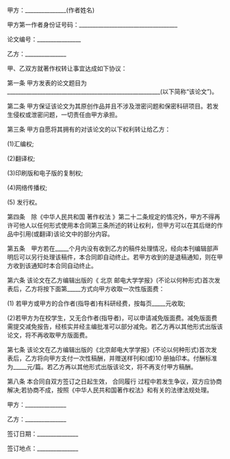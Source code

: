 
 


甲方：_______________(作者姓名)


甲方第一作者身份证号码：____________________________________


论文编号：________________


乙方：_______________


甲、乙双方就著作权转让事宜达成如下协议：


第一条 甲方发表的论文题目为________________________________________________________(以下简称“该论文”)。


第二条 甲方保证该论文为其原创作品并且不涉及泄密问题和保密科研项目。若发生侵权或泄密问题，一切责任由甲方承担。


第三条 甲方自愿将其拥有的对该论文的以下权利转让给乙方：


(1)汇编权;


(2)翻译权;


(3)印刷版和电子版的复制权;


(4)网络传播权;


(5) 发行权。


第四条　除《中华人民共和国
著作权法
》第二十二条规定的情况外，甲方不得再许可他人以任何形式使用本合同第三条所述的转让权利，但甲方可以在其后继的作品中引用(或翻译)该论文中的部分内容。


第五条　甲方若在_____个月内没有收到乙方的稿件处理情况，经向本刊编辑部声明后可以另行处理该稿件，本合同即自动终止。若甲方收到的是退稿通知，则在甲方收到该通知时本合同自动终止。


第六条 该论文在乙方编辑出版的《
北京
邮电大学学报》(不论以何种形式)首次发表后，乙方将按下面第_____方式向甲方收取一次性版面费：


(1) 若甲方或甲方的合作者(指导者)有科研经费，按每页_____元收取;


(2)若甲方为在校学生，又无合作者(指导者)，可以申请减免版面费。减免版面费需提交减免报告，经核实并经主编批准可以部分减免。若乙方再以其他形式出版该论文，将不再收取甲方版面费。


第七条 该论文在乙方编辑出版的《北京邮电大学学报》(不论以何种形式)首次发表后，乙方将向甲方支付一次性稿酬，并赠送样刊和(或)10 册抽印本。付酬标准为_____元/篇。若乙方再以其他形式出版该论文，将不再支付甲方稿酬。


第八条 本合同自双方签订之日起生效，
合同履行
过程中若发生争议，双方应协商解决;若协商不成，按照《中华人民共和国著作权法》和有关的法律法规处理。


甲方：_______________


乙方：_______________


签订日期：_______________


签订地点：_______________
 


 

 
 
 
 
 
  


  
 

  


  


  
 
 
 
 


